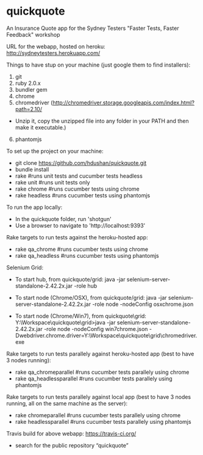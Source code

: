 quickquote
==========

An Insurance Quote app for the Sydney Testers "Faster Tests, Faster Feedback" workshop

URL for the webapp, hosted on heroku: 
http://sydneytesters.herokuapp.com/

Things to have stup on your machine (just google them to find installers):
1) git
2) ruby 2.0.x
3) bundler gem
4) chrome
5) chromedriver (http://chromedriver.storage.googleapis.com/index.html?path=2.10/
- Unzip it, copy the unzipped file into any folder in your PATH and then make it executable.)
6) phantomjs

To set up the project on your machine:
- git clone https://github.com/hdushan/quickquote.git
- bundle install
- rake #runs unit tests and cucumber tests headless
- rake unit #runs unit tests only
- rake chrome #runs cucumber tests using chrome
- rake headless #runs cucumber tests using phantomjs

To run the app locally:
- In the quickquote folder, run 'shotgun'
- Use a browser to navigate to 'http://localhost:9393'

Rake targets to run tests against the heroku-hosted app:
- rake qa_chrome #runs cucumber tests using chrome
- rake qa_headless #runs cucumber tests using phantomjs

Selenium Grid:
- To start hub, from quickquote/grid:
java -jar selenium-server-standalone-2.42.2x.jar -role hub

- To start node (Chrome/OSX), from quickquote/grid:
java -jar selenium-server-standalone-2.42.2x.jar -role node -nodeConfig osxchrome.json

- To start node (Chrome/Win7), from quickquote\grid:
Y:\Workspace\quickquote\grid>java -jar selenium-server-standalone-2.42.2x.jar -role node -nodeConfig win7chrome.json -Dwebdriver.chrome.driver=Y:\Workspace\quickquote\grid\chromedriver.exe

Rake targets to run tests parallely against heroku-hosted app (best to have 3 nodes running):
- rake qa_chromeparallel #runs cucumber tests parallely using chrome
- rake qa_headlessparallel #runs cucumber tests parallely using phantomjs

Rake targets to run tests parallely against local app (best to have 3 nodes running, all on the same machine as the server):
- rake chromeparallel #runs cucumber tests parallely using chrome
- rake headlessparallel #runs cucumber tests parallely using phantomjs

Travis build for above webapp:
https://travis-ci.org/
- search for the public repository “quickquote”